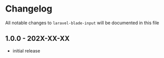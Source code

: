 # Changelog

All notable changes to `laravel-blade-input` will be documented in this file

## 1.0.0 - 202X-XX-XX

- initial release
